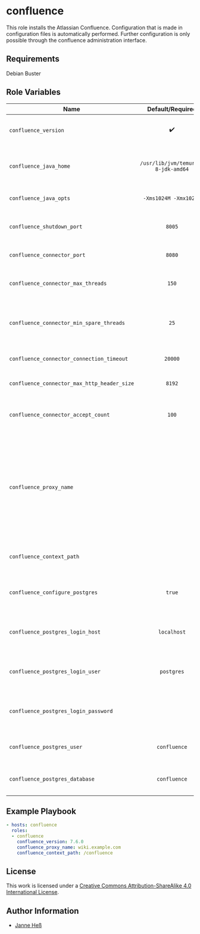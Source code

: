 # confluence

This role installs the Atlassian Confluence.
Configuration that is made in configuration files is automatically performed.
Further configuration is only possible through the confluence administration interface.

## Requirements

Debian Buster

## Role Variables

| Name                                        | Default/Required                            | Description                                                                                                                                                |
|---------------------------------------------|:-------------------------------------------:|------------------------------------------------------------------------------------------------------------------------------------------------------------|
| `confluence_version`                        | :heavy_check_mark:                          | Version of Confluence to download and install                                                                                                              |
| `confluence_java_home`                      | `/usr/lib/jvm/temurin-8-jdk-amd64` | Home directory of the Java installation to use                                                                                                             |
| `confluence_java_opts`                      | `-Xms1024M -Xmx1024M`                       | Options to pass to the JVM                                                                                                                                 |
| `confluence_shutdown_port`                  | `8005`                                      | Shutdown port for Confluence's server.xml                                                                                                                  |
| `confluence_connector_port`                 | `8080`                                      | Port to listen on for requests                                                                                                                             |
| `confluence_connector_max_threads`          | `150`                                       | Maximum threads to use for the connector                                                                                                                   |
| `confluence_connector_min_spare_threads`    | `25`                                        | Minimum amount of spare threads for the connector                                                                                                          |
| `confluence_connector_connection_timeout`   | `20000`                                     | Timeout to wait for requests                                                                                                                               |
| `confluence_connector_max_http_header_size` | `8192`                                      | Maximum header size for requests                                                                                                                           |
| `confluence_connector_accept_count`         | `100`                                       | Maximum concurrent `accept` syscalls for listening                                                                                                         |
| `confluence_proxy_name`                     | ` `                                         | Name of the proxy to run Confluence behind. This role assumes you use a proxy which offers confluence with TLS. Unencrypted connections are not supported. |
| `confluence_context_path`                   | ` `                                         | Context path to run Confluence under.                                                                                                                      |
| `confluence_configure_postgres`             | `true`                                      | Whether to configure a PostgreSQL uesr and database                                                                                                        |
| `confluence_postgres_login_host`            | `localhost`                                 | Host to connect to for setting up PostgreSQL                                                                                                               |
| `confluence_postgres_login_user`            | `postgres`                                  | User to connect with for setting up PostgreSQL                                                                                                             |
| `confluence_postgres_login_password`        |                                             | Password to connect with for setting up PostgreSQL                                                                                                         |
| `confluence_postgres_user`                  | `confluence`                                | Name of the PostgreSQL user to create                                                                                                                      |
| `confluence_postgres_database`              | `confluence`                                | Name of the PostgreSQL database to create                                                                                                                  |

## Example Playbook

```yml
- hosts: confluence
  roles:
  - confluence
    confluence_version: 7.6.0
    confluence_proxy_name: wiki.example.com
    confluence_context_path: /confluence
```

## License

This work is licensed under a [Creative Commons Attribution-ShareAlike 4.0 International License](https://creativecommons.org/licenses/by-sa/4.0/).

## Author Information

- [Janne Heß](https://github.com/dasJ)
